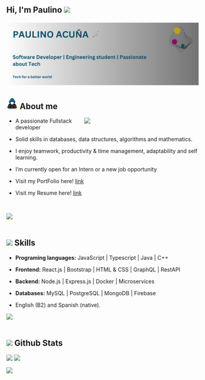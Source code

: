 <h2><p >Hi, I'm Paulino
    <a href="#"><img src="https://media.giphy.com/media/hvRJCLFzcasrR4ia7z/giphy.gif" width="35px"></a>
    </p>
</h2>

<img src = "https://github.com/paulinoacuna/paulinoacuna/raw/main/banner.png">

## <picture><img src = "https://github.com/0xAbdulKhalid/0xAbdulKhalid/raw/main/assets/mdImages/about_me.gif" width = 30px></picture> **About me**

<picture> <img align="right" src="https://github.com/paulinoacuna/paulinoacuna/raw/main/cloud_computing.gif" width = 300px></picture>

- A passionate Fullstack developer
- Solid skills in databases, data structures, algorithms and mathematics.
- I enjoy teamwork, productivity & time management, adaptability and self learning.
- I’m currently open for an Intern or a new job opportunity

- Visit my PortFolio here! [link](https://#)
- Visit my Resume here! [link](https://#)


<br>

<img src="https://user-images.githubusercontent.com/73097560/115834477-dbab4500-a447-11eb-908a-139a6edaec5c.gif"><br><br>

## <img src="https://media2.giphy.com/media/QssGEmpkyEOhBCb7e1/giphy.gif?cid=ecf05e47a0n3gi1bfqntqmob8g9aid1oyj2wr3ds3mg700bl&rid=giphy.gif" width ="25"><b> Skills</b>

- <b>Programing languages:</b> JavaScript | Typescript | Java | C++

- <b>Frontend:</b> React.js | Bootstrap | HTML & CSS | GraphQL | RestAPI
- <b>Backend:</b> Node.js | Express.js | Docker | Microservices

- <b>Databases:</b> MySQL | PostgreSQL | MongoDB | Firebase
- English (B2) and Spanish (native).


<img src="https://user-images.githubusercontent.com/73097560/115834477-dbab4500-a447-11eb-908a-139a6edaec5c.gif"><br><br>

## <img src="https://media.giphy.com/media/iY8CRBdQXODJSCERIr/giphy.gif" width="35"><b> Github Stats </b>


<p>
  <img width = 400px src = "https://github-readme-stats.vercel.app/api?username=paulinoacuna&show_icons=true&count_private=true&theme=vue&hide=issues&line_height=32">
  
  <img width = 400px src = "https://github-readme-streak-stats.herokuapp.com/?user=paulinoacuna">
</p>

<img src="https://user-images.githubusercontent.com/73097560/115834477-dbab4500-a447-11eb-908a-139a6edaec5c.gif"><br><br>

